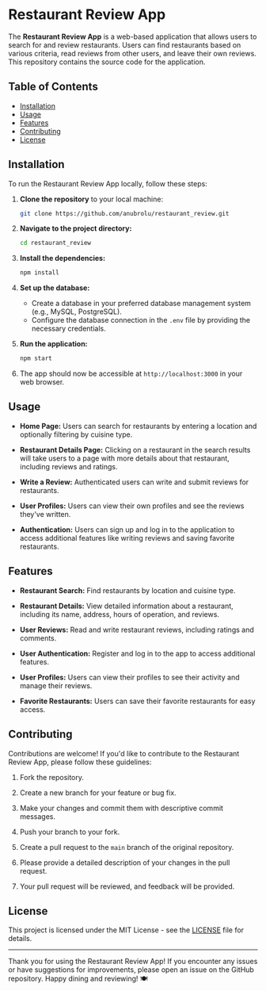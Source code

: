 # Restaurant Review App
The **Restaurant Review App** is a web-based application that allows users to search for and review restaurants. Users can find restaurants based on various criteria, read reviews from other users, and leave their own reviews. This repository contains the source code for the application.
## Table of Contents

- [Installation](#installation)
- [Usage](#usage)
- [Features](#features)
- [Contributing](#contributing)
- [License](#license)

## Installation

To run the Restaurant Review App locally, follow these steps:

1. **Clone the repository** to your local machine:

   ```bash
   git clone https://github.com/anubrolu/restaurant_review.git
   ```

2. **Navigate to the project directory:**

   ```bash
   cd restaurant_review
   ```

3. **Install the dependencies:**

   ```bash
   npm install
   ```

4. **Set up the database:**

   - Create a database in your preferred database management system (e.g., MySQL, PostgreSQL).
   - Configure the database connection in the `.env` file by providing the necessary credentials.

5. **Run the application:**

   ```bash
   npm start
   ```

6. The app should now be accessible at `http://localhost:3000` in your web browser.

## Usage

- **Home Page:** Users can search for restaurants by entering a location and optionally filtering by cuisine type.

- **Restaurant Details Page:** Clicking on a restaurant in the search results will take users to a page with more details about that restaurant, including reviews and ratings.

- **Write a Review:** Authenticated users can write and submit reviews for restaurants.

- **User Profiles:** Users can view their own profiles and see the reviews they've written.

- **Authentication:** Users can sign up and log in to the application to access additional features like writing reviews and saving favorite restaurants.

## Features

- **Restaurant Search:** Find restaurants by location and cuisine type.

- **Restaurant Details:** View detailed information about a restaurant, including its name, address, hours of operation, and reviews.

- **User Reviews:** Read and write restaurant reviews, including ratings and comments.

- **User Authentication:** Register and log in to the app to access additional features.

- **User Profiles:** Users can view their profiles to see their activity and manage their reviews.

- **Favorite Restaurants:** Users can save their favorite restaurants for easy access.

## Contributing

Contributions are welcome! If you'd like to contribute to the Restaurant Review App, please follow these guidelines:

1. Fork the repository.

2. Create a new branch for your feature or bug fix.

3. Make your changes and commit them with descriptive commit messages.

4. Push your branch to your fork.

5. Create a pull request to the `main` branch of the original repository.

6. Please provide a detailed description of your changes in the pull request.

7. Your pull request will be reviewed, and feedback will be provided.

## License

This project is licensed under the MIT License - see the [LICENSE](LICENSE) file for details.

---

Thank you for using the Restaurant Review App! If you encounter any issues or have suggestions for improvements, please open an issue on the GitHub repository. Happy dining and reviewing! 🍽️
```
